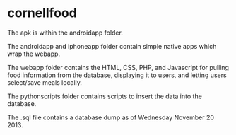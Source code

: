 cornellfood
===========
The apk is within the androidapp folder.

The androidapp and iphoneapp folder contain simple native apps which wrap the webapp.

The webapp folder contains the HTML, CSS, PHP, and Javascript for pulling food information
from the database, displaying it to users, and letting users select/save meals locally.

The pythonscripts folder contains scripts to insert the data into the database.

The .sql file contains a database dump as of Wednesday November 20 2013.
